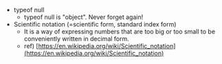 - typeof null
    - typeof null is "object". Never forget again!
- Scientific notation (=scientific form, standard index form)
    - It is a way of expressing numbers that are too big or too small to be conveniently written in decimal form.
    - ref) [https://en.wikipedia.org/wiki/Scientific_notation](https://en.wikipedia.org/wiki/Scientific_notation)